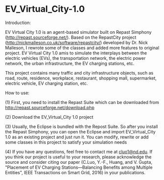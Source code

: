 # EV_Virtual_City-1.0

Introduction:

EV Virtual City 1.0 is an agent-based simulator built on Repast Simphony (http://repast.sourceforge.net/). Based on the RepastCity project (http://nickmalleson.co.uk/software/repastcity/) developed by Dr. Nick Malleson, I rewrote some of the classes and added more features to original project. EV Virtual City 1.0 amis to simulate the interplays between the electric vehicles (EVs), the transportation network, the electric power network, the urban infrastructure, the EV charging stations, etc.

This project contains many traffic and city infrastructure objects, such as road, route, residence, workplace, restaurant, shopping mall, supermarket, electric vehicle, EV charging station, etc.

How to use:

(1) First, you need to install the Repast Suite which can be downloaded from http://repast.sourceforge.net/download.php

(2) Download the EV_Virtual_City 1.0 project

(3) Usually, the Eclipse is bundled with the Repost Suite. So after you install the Repast Simphony, you can open the Eclipse and import EV_Virtual_City 1.0 as an existing project and just run it. You can modify, rewrite or add some classes in this project to satisfy your simulation needs

(4) If you have any questions, feel free to contact me at cluo1@nd.edu. If you think our project is useful to your research, please acknowledge the source and consider citing our paper (C.Luo, Y.-F., Huang, and V. Gupta, "Placement of EV Charging Stations—Balancing Benefits among Multiple Entities", IEEE Transactions on Smart Grid, 2016) in your publications.
